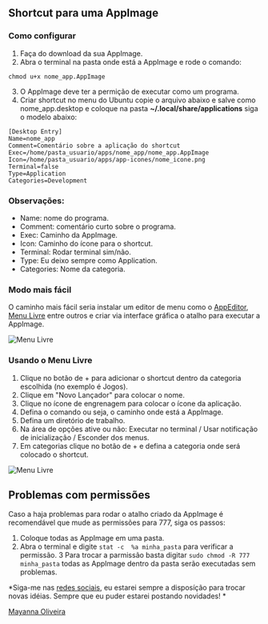 ## Shortcut para uma AppImage

### Como configurar
 
1. Faça do download da sua AppImage.
2. Abra o terminal na pasta onde está a AppImage e rode o comando:
```
chmod u+x nome_app.AppImage
```
3. O AppImage deve ter a permição de executar como um programa.
4. Criar shortcut no menu do Ubuntu copie o arquivo abaixo e salve como nome_app.desktop e coloque na pasta **~/.local/share/applications** siga o modelo abaixo:
 
```
[Desktop Entry]
Name=nome_app
Comment=Comentário sobre a aplicação do shortcut
Exec=/home/pasta_usuario/apps/nome_app/nome_app.AppImage
Icon=/home/pasta_usuario/apps/app-icones/nome_icone.png
Terminal=false
Type=Application
Categories=Development
```
 
### Observações:
- Name: nome do programa.
- Comment: comentário curto sobre o programa.
- Exec: Caminho da AppImage.
- Icon: Caminho do ícone para o shortcut.
- Terminal: Rodar terminal sim/não.
- Type: Eu deixo sempre como Application.
- Categories: Nome da categoria.
 
### Modo mais fácil
 
O caminho mais fácil seria instalar um editor de menu como o [AppEditor], [Menu Livre] entre outros e criar via interface gráfica o atalho para executar a AppImage.

![Menu Livre](https://i.imgur.com/e9hEa1f.png)

### Usando o Menu Livre

1. Clique no botão de + para adicionar o shortcut dentro da categoria escolhida (no exemplo é Jogos).
2. Clique em "Novo Lançador" para colocar o nome.
3. Clique no ícone de engrenagem para colocar o ícone da aplicação.
4. Defina o comando ou seja, o caminho onde está a AppImage.
5. Defina um diretório de trabalho.
6. Na área de opções ative ou não: Executar no terminal / Usar notificação de inicialização / Esconder dos menus.
7. Em categorias clique no botão de + e defina a categoria onde será colocado o shortcut.

![Menu Livre](https://i.imgur.com/Kb5yigV.png)

## Problemas com permissões
Caso a haja problemas para rodar o atalho criado da AppImage é recomendável que mude as permissões para 777, siga os passos:
1. Coloque todas as AppImage em uma pasta.
2. Abra o terminal e digite `stat -c  %a minha_pasta` para verificar a permissão.
3 Para trocar a parmissão basta digitar `sudo chmod -R 777 minha_pasta` todas as AppImage dentro da pasta serão executadas sem problemas.


[Menu Livre]: https://launchpad.net/menulibre
[AppEditor]: https://github.com/donadigo/appeditor

*Siga-me nas [redes sociais](https://beacons.ai/mayannaoliveira), eu estarei sempre a disposíção para trocar novas idéias. Sempre que eu puder estarei postando novidades! *

[Mayanna Oliveira]

[Mayanna Oliveira]: https://linktr.ee/mayannaoliveira

